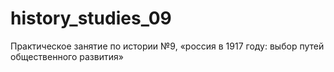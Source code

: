 # history_studies_09
Практическое занятие по истории №9, «россия в 1917 году: выбор путей общественного развития» 
